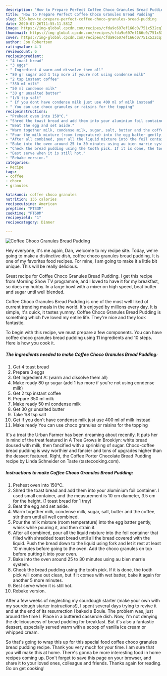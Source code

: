 ```yaml
---
description: "How to Prepare Perfect Coffee Choco Granules Bread Pudding"
title: "How to Prepare Perfect Coffee Choco Granules Bread Pudding"
slug: 536-how-to-prepare-perfect-coffee-choco-granules-bread-pudding
date: 2020-07-26T11:55:11.581Z
image: https://img-global.cpcdn.com/recipes/cfda9c607ef166c0/751x532cq70/coffee-choco-granules-bread-pudding-recipe-main-photo.jpg
thumbnail: https://img-global.cpcdn.com/recipes/cfda9c607ef166c0/751x532cq70/coffee-choco-granules-bread-pudding-recipe-main-photo.jpg
cover: https://img-global.cpcdn.com/recipes/cfda9c607ef166c0/751x532cq70/coffee-choco-granules-bread-pudding-recipe-main-photo.jpg
author: Jon Robertson
ratingvalue: 4.1
reviewcount: 6
recipeingredient:
- "4 toast bread"
- "3 eggs"
- " Ingredient A warm and dissolve them all"
- "80 gr sugar add 1 tsp more if youre not using condense milk"
- "2 tsp instant coffee"
- "350 ml milk"
- "50 ml condense milk"
- "30 gr unsalted butter"
- "1/8 tsp salt"
- " If you dont have condense milk just use 400 ml of milk instead"
- " You can use choco granules or raisins for the topping"
recipeinstructions:
- "Preheat oven into 150°C."
- "Shred the toast bread and add them into your aluminium foil container. I used small container, and the measurement is 10 cm diameter, 3.5 cm for the height. (1 toast bread for 1 tray)"
- "Beat the egg and set aside."
- "Warm together milk, condense milk, sugar, salt, butter and the coffee, stir them until all well combined."
- "Pour the milk mixture (room temperature) into the egg batter gently, whisk while pouring it, and then strain it."
- "After all combined, pour all the liquid mixture into the foil container that filled with shredded toast bread until all the bread covered with the liquid. Push the bread down to the liquid using fork and let it rest at least 10 minutes before going to the oven. Add the choco granules on top before putting it into your oven."
- "Bake into the oven around 25 to 30 minutes using au bien marrie system."
- "Check the bread pudding using the tooth pick. If it is done, the tooth pick will come out clean, but if it comes with wet batter, bake it again for another 5 more minutes."
- "Best serve when it is still hot."
- "Rebake version."
categories:
- Recipe
tags:
- coffee
- choco
- granules

katakunci: coffee choco granules 
nutrition: 135 calories
recipecuisine: American
preptime: "PT33M"
cooktime: "PT60M"
recipeyield: "1"
recipecategory: Dinner

---
```



![Coffee Choco Granules Bread Pudding](https://img-global.cpcdn.com/recipes/cfda9c607ef166c0/751x532cq70/coffee-choco-granules-bread-pudding-recipe-main-photo.jpg)

Hey everyone, it's me again, Dan, welcome to my recipe site. Today, we're going to make a distinctive dish, coffee choco granules bread pudding. It is one of my favorites food recipes. For mine, I am going to make it a little bit unique. This will be really delicious.

Great recipe for Coffee Choco Granules Bread Pudding. I get this recipe from Morning Show TV programme, and I loved to have it for my breakfast, so does my hubby. In a large bowl with a mixer on high speed, beat butter and sugar until well blended.

Coffee Choco Granules Bread Pudding is one of the most well liked of current trending meals in the world. It's enjoyed by millions every day. It is simple, it's quick, it tastes yummy. Coffee Choco Granules Bread Pudding is something which I've loved my entire life. They're nice and they look fantastic.


To begin with this recipe, we must prepare a few components. You can have coffee choco granules bread pudding using 11 ingredients and 10 steps. Here is how you cook it.

<!--inarticleads1-->

##### The ingredients needed to make Coffee Choco Granules Bread Pudding:

1. Get 4 toast bread
1. Prepare 3 eggs
1. Get  Ingredient A: (warm and dissolve them all)
1. Make ready 80 gr sugar (add 1 tsp more if you&#39;re not using condense milk)
1. Get 2 tsp instant coffee
1. Prepare 350 ml milk
1. Make ready 50 ml condense milk
1. Get 30 gr unsalted butter
1. Take 1/8 tsp salt
1. Get  If you don&#39;t have condense milk just use 400 ml of milk instead
1. Make ready  You can use choco granules or raisins for the topping


It&#39;s a treat the Urban Farmer has been dreaming about recently. It puts her in mind of the treat featured in A Tree Grows in Brooklyn: white bread doused with milk, then fancified with a sprinkling of sugar. Choco-coffee bread pudding is way worthier and fancier and tons of upgrades higher than the dessert featured. Right, the Coffee Porter Chocolate Bread Pudding recipe by Linda Schneider on Taste (tastecooking.com). 

<!--inarticleads2-->

##### Instructions to make Coffee Choco Granules Bread Pudding:

1. Preheat oven into 150°C.
1. Shred the toast bread and add them into your aluminium foil container. I used small container, and the measurement is 10 cm diameter, 3.5 cm for the height. (1 toast bread for 1 tray)
1. Beat the egg and set aside.
1. Warm together milk, condense milk, sugar, salt, butter and the coffee, stir them until all well combined.
1. Pour the milk mixture (room temperature) into the egg batter gently, whisk while pouring it, and then strain it.
1. After all combined, pour all the liquid mixture into the foil container that filled with shredded toast bread until all the bread covered with the liquid. Push the bread down to the liquid using fork and let it rest at least 10 minutes before going to the oven. Add the choco granules on top before putting it into your oven.
1. Bake into the oven around 25 to 30 minutes using au bien marrie system.
1. Check the bread pudding using the tooth pick. If it is done, the tooth pick will come out clean, but if it comes with wet batter, bake it again for another 5 more minutes.
1. Best serve when it is still hot.
1. Rebake version.


After a few weeks of neglecting my sourdough starter (make your own with my sourdough starter instructions!), I spent several days trying to revive it and at the end of its resurrection I baked a Boule. The problem was, just around the time I. Place in a buttered casserole dish. Now, I&#39;m not denying the deliciousness of bread pudding for breakfast. But it&#39;s also a fantastic dessert, especially served warm with a scoop of vanilla ice cream or whipped cream. 

So that's going to wrap this up for this special food coffee choco granules bread pudding recipe. Thank you very much for your time. I am sure that you will make this at home. There's gonna be more interesting food in home recipes coming up. Don't forget to save this page on your browser, and share it to your loved ones, colleague and friends. Thanks again for reading. Go on get cooking!
